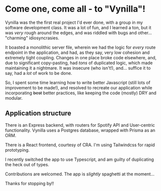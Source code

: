 # Come one, come all - to "Vynilla"!

Vynilla was the the first real project I'd ever done, with a group in my software development class. It was a lot of fun, and I learned a ton, but it was _very_ rough around the edges, and was riddled with bugs and other... "charming" idiosyncrasies.

It boasted a monolithic server file, wherein we had the logic for _every_ route endpoint in the application, and had, as they say, very low cohesion and extremely tight coupling. Changes in one place broke code elsewhere, and, due to significant copy-pasting, had _tons_ of duplicated logic, which made maintaining it a nightmare. It was insecure (who isn't!), and... suffice it to say, had a _lot_ of work to be done.

So, I spent some time learning how to write better Javascript (still lots of improvement to be made!), and resolved to recreate our application while incorporating ~~best~~ better practices, like keeping the code (mostly) DRY and modular.

## Application structure

There is an Express backend, with routers for Spotify API and User-centric functionality. Vynilla uses a Postgres database, wrapped with Prisma as an ORM.

There is a React frontend, courtesy of CRA. I'm using Tailwindcss for rapid prototyping.

I recently switched the app to use Typescript, and am guilty of duplicating the heck out of types.

Contributions are welcomed. The app is _slightly_ spaghetti at the moment...

Thanks for stopping by!!
